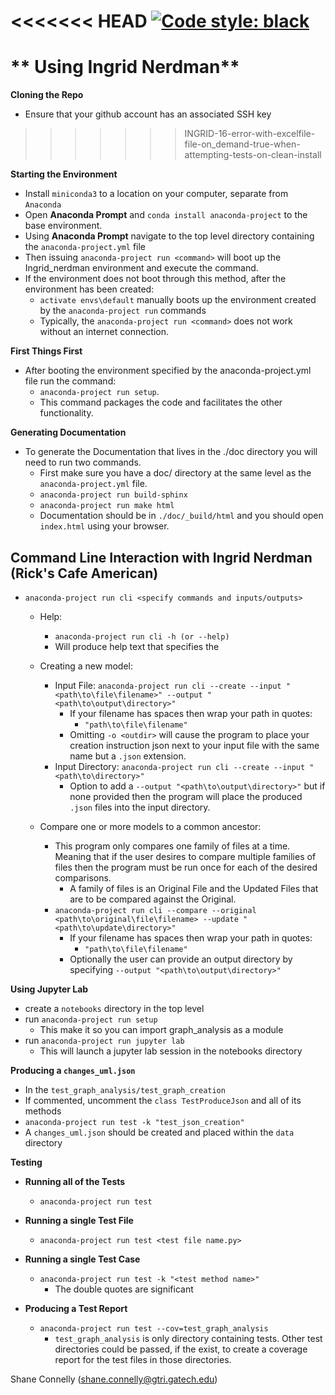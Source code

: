 <<<<<<< HEAD
[![Code style: black](https://img.shields.io/badge/code%20style-black-000000.svg)](https://github.com/python/black)
=======
# ** Using Ingrid Nerdman**

**Cloning the Repo**
* Ensure that your github account has an associated SSH key
>>>>>>> INGRID-16-error-with-excelfile-file-on_demand-true-when-attempting-tests-on-clean-install

**Starting the Environment**
* Install `miniconda3` to a location on your computer, separate from `Anaconda`
* Open **Anaconda Prompt** and `conda install anaconda-project` to the base environment.
* Using **Anaconda Prompt** navigate to the  top level directory containing the `anaconda-project.yml` file
* Then issuing `anaconda-project run <command>` will boot up the Ingrid_nerdman environment and execute the command.
* If the environment does not boot through this method, after the environment has been created:
    * `activate envs\default` manually boots up the environment created by the `anaconda-project run` commands
    * Typically, the `anaconda-project run <command>` does not work without an internet connection.

**First Things First**
* After booting the environment specified by the anaconda-project.yml file run the command:
    * `anaconda-project run setup`.
    * This command packages the code and facilitates the other functionality.

**Generating Documentation**
* To generate the Documentation that lives in the ./doc directory you will
need to run two commands.
    * First make sure you have a doc/ directory at the same level as the
    `anaconda-project.yml` file.
    * `anaconda-project run build-sphinx`
    * `anaconda-project run make html`
    * Documentation should be in `./doc/_build/html` and you should open
    `index.html` using your browser.

## **Command Line Interaction with Ingrid Nerdman (Rick's Cafe American)**
* `anaconda-project run cli <specify commands and inputs/outputs>`

    * Help:
        * `anaconda-project run cli -h (or --help)`
        * Will produce help text that specifies the

    * Creating a new model:
        * Input File: `anaconda-project run cli --create --input "<path\to\file\filename>" --output "<path\to\output\directory>"`
            * If your filename has spaces then wrap your path in quotes:
                * `"path\to\file\filename"`
            * Omitting `-o <outdir>` will cause the program to place your creation instruction json next to your input file with the same name but a `.json` extension.
        * Input Directory: `anaconda-project run cli --create --input "<path\to\directory>"`
            * Option to add a `--output "<path\to\output\directory>"` but if none provided then the program will place the produced `.json` files into the input directory.

    * Compare one or more models to a common ancestor:
        * This program only compares one family of files at a time. Meaning that if the user desires to compare multiple families of files then the program must be run once for each of the desired comparisons.
            * A family of files is an Original File and the Updated Files that are to be compared against the Original.
        * `anaconda-project run cli --compare --original <path\to\original\file\filename> --update "<path\to\update\directory>"`
            * If your filename has spaces then wrap your path in quotes:
                * `"path\to\file\filename"`
            * Optionally the user can provide an output directory by specifying `--output "<path\to\output\directory>"`

**Using Jupyter Lab**
* create a ```notebooks``` directory in the top level
* run ```anaconda-project run setup```
    * This make it so you can import graph_analysis as a module
* run ```anaconda-project run jupyter lab```
    * This will launch a jupyter lab session in the notebooks directory

**Producing a `changes_uml.json`**
* In the `test_graph_analysis/test_graph_creation`
* If commented, uncomment the `class TestProduceJson` and all of its methods
* `anaconda-project run test -k "test_json_creation"`
* A `changes_uml.json` should be created and placed within the `data` directory

**Testing**

* **Running all of the Tests**
    * `anaconda-project run test`

* **Running a single Test File**
    * `anaconda-project run test <test file name.py>`

* **Running a single Test Case**
    * `anaconda-project run test -k "<test method name>"`
        * The double quotes are significant

* **Producing a Test Report**
    * `anaconda-project run test --cov=test_graph_analysis`
        * `test_graph_analysis` is only directory containing tests. Other test directories could be passed, if the exist, to create a coverage report for the test files in those directories.

Shane Connelly (shane.connelly@gtri.gatech.edu)

